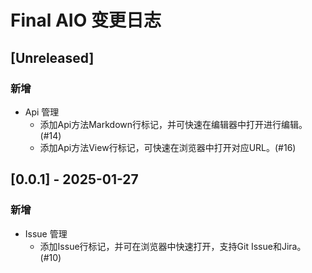 <!-- Keep a Changelog guide -> https://keepachangelog.com -->

# Final AIO 变更日志

## [Unreleased]

### 新增

- Api 管理
  - 添加Api方法Markdown行标记，并可快速在编辑器中打开进行编辑。(#14)
  - 添加Api方法View行标记，可快速在浏览器中打开对应URL。(#16)

## [0.0.1] - 2025-01-27

### 新增

- Issue 管理
  - 添加Issue行标记，并可在浏览器中快速打开，支持Git Issue和Jira。(#10)
